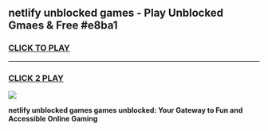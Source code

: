 
## netlify unblocked games - Play Unblocked Gmaes & Free #e8ba1
<h3>
<a href="https://premium.freeplayer.one?title=netlify_unblocked_games&ref=03M">CLICK TO PLAY</a></h3>
<hr>

<h3>
<a href="https://premium.freeplayer.one?title=netlify_unblocked_games&ref=03M">CLICK 2 PLAY</a>
  
</h3>

<a href="https://premium.freeplayer.one?title=netlify_unblocked_games&ref=03M"><img src="https://clearcache.store/games.png"></a>


**netlify unblocked games games unblocked: Your Gateway to Fun and Accessible Online Gaming**
